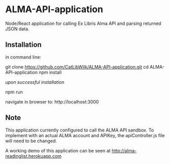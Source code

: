 # ALMA-API-application
Node/React application for calling Ex Libris Alma API and parsing returned JSON data.

## Installation
in command line:

git clone https://github.com/CatLibWilk/ALMA-API-application.git
cd ALMA-API-application
npm install

*upon successful installation*

npm run 

navigate in browser to: http://localhost:3000


## Note
This application currently configured to call the ALMA API sandbox.  To implement with an actual ALMA account and APIKey, the apiController.js file will need to be changed.

A working demo of this application can be seen at http://alma-readinglist.herokuapp.com
